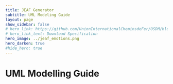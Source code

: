 ```yaml
---
title: JEAF Generator
subtitle: UML Modeling Guide
layout: page
show_sidebar: false
# hero_link: https://github.com/UnionInternationalCheminsdeFer/OSDM/blob/master/specification/v2.0.0/IRS-90918-10-v2.0.0.pdf
# hero_link_text: Download Specification
hero_image: ../jeaf_emotions.png
hero_darken: true
#hide_hero: true
---
```

# UML Modelling Guide
